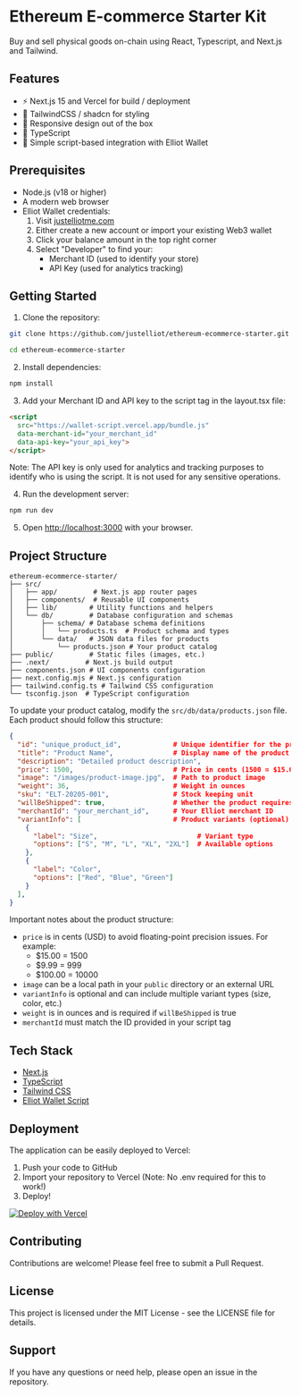 # Ethereum E-commerce Starter Kit

Buy and sell physical goods on-chain using React, Typescript, and Next.js and Tailwind.

## Features

- ⚡ Next.js 15 and Vercel for build / deployment
- 🎨 TailwindCSS / shadcn for styling
- 📱 Responsive design out of the box
- 💎 TypeScript 
- 🔑 Simple script-based integration with Elliot Wallet

## Prerequisites

- Node.js (v18 or higher)
- A modern web browser
- Elliot Wallet credentials:
  1. Visit [justelliotme.com](https://www.justelliotme.com)
  2. Either create a new account or import your existing Web3 wallet
  3. Click your balance amount in the top right corner
  4. Select "Developer" to find your:
     - Merchant ID (used to identify your store)
     - API Key (used for analytics tracking)

## Getting Started

1. Clone the repository:
```bash
git clone https://github.com/justelliot/ethereum-ecommerce-starter.git

cd ethereum-ecommerce-starter
```

2. Install dependencies:
```bash
npm install
```

3. Add your Merchant ID and API key to the script tag in the layout.tsx file:
```html
<script 
  src="https://wallet-script.vercel.app/bundle.js"
  data-merchant-id="your_merchant_id"
  data-api-key="your_api_key">
</script>
```
Note: The API key is only used for analytics and tracking purposes to identify who is using the script. It is not used for any sensitive operations.

4. Run the development server:
```bash
npm run dev
```

5. Open [http://localhost:3000](http://localhost:3000) with your browser.

## Project Structure

```
ethereum-ecommerce-starter/
├── src/              
│   ├── app/         # Next.js app router pages
│   ├── components/  # Reusable UI components
│   ├── lib/        # Utility functions and helpers
│   └── db/         # Database configuration and schemas
│       ├── schema/ # Database schema definitions
│       │   └── products.ts  # Product schema and types
│       └── data/   # JSON data files for products
│           └── products.json # Your product catalog
├── public/         # Static files (images, etc.)
├── .next/         # Next.js build output
├── components.json # UI components configuration
├── next.config.mjs # Next.js configuration
├── tailwind.config.ts # Tailwind CSS configuration
└── tsconfig.json  # TypeScript configuration
```

To update your product catalog, modify the `src/db/data/products.json` file. Each product should follow this structure:
```json
{
  "id": "unique_product_id",             # Unique identifier for the product
  "title": "Product Name",               # Display name of the product
  "description": "Detailed product description",
  "price": 1500,                         # Price in cents (1500 = $15.00)
  "image": "/images/product-image.jpg",  # Path to product image
  "weight": 36,                          # Weight in ounces
  "sku": "ELT-20205-001",                # Stock keeping unit 
  "willBeShipped": true,                 # Whether the product requires shipping
  "merchantId": "your_merchant_id",      # Your Elliot merchant ID
  "variantInfo": [                       # Product variants (optional)
    {
      "label": "Size",                         # Variant type
      "options": ["S", "M", "L", "XL", "2XL"]  # Available options
    },
    {
      "label": "Color",
      "options": ["Red", "Blue", "Green"]
    }
  ],
}
```

Important notes about the product structure:
- `price` is in cents (USD) to avoid floating-point precision issues. For example:
  - $15.00 = 1500
  - $9.99 = 999
  - $100.00 = 10000
- `image` can be a local path in your `public` directory or an external URL
- `variantInfo` is optional and can include multiple variant types (size, color, etc.)
- `weight` is in ounces and is required if `willBeShipped` is true
- `merchantId` must match the ID provided in your script tag

## Tech Stack

- [Next.js](https://nextjs.org/)
- [TypeScript](https://www.typescriptlang.org/)
- [Tailwind CSS](https://tailwindcss.com/)
- [Elliot Wallet Script](https://justelliotme.com)

## Deployment

The application can be easily deployed to Vercel:

1. Push your code to GitHub
2. Import your repository to Vercel (Note: No .env required for this to work!)
3. Deploy!

[![Deploy with Vercel](https://vercel.com/button)](https://vercel.com/new/clone?repository-url=https://github.com/justelliot/ethereum-ecommerce-starter)

## Contributing

Contributions are welcome! Please feel free to submit a Pull Request.

## License

This project is licensed under the MIT License - see the LICENSE file for details.

## Support

If you have any questions or need help, please open an issue in the repository.